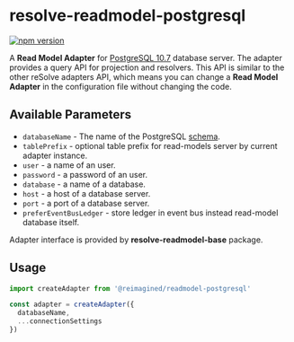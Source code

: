 # **resolve-readmodel-postgresql**
[![npm version](https://badge.fury.io/js/resolve-readmodel-postgresql.svg)](https://badge.fury.io/js/resolve-readmodel-postgresql)
 
A **Read Model Adapter** for [PostgreSQL 10.7](https://www.postgresql.org) database server.
The adapter provides a query API for projection and resolvers. This API is similar to the other reSolve adapters API, which means you can change a **Read Model Adapter** in the configuration file without changing the code.

## Available Parameters
* `databaseName` - The name of the PostgreSQL [schema](https://www.postgresql.org/docs/10/dl-schemas.html).
* `tablePrefix` - optional table prefix for read-models server by current adapter instance.
* `user` - a name of an user.
* `password` - a password of an user.
* `database` - a name of a database.
* `host` - a host of a database server.
* `port` - a port of a database server.
* `preferEventBusLedger` - store ledger in event bus instead read-model database itself.

Adapter interface is provided by **resolve-readmodel-base** package.

## Usage

```js
import createAdapter from '@reimagined/readmodel-postgresql'

const adapter = createAdapter({
  databaseName,
  ...connectionSettings
})
```

